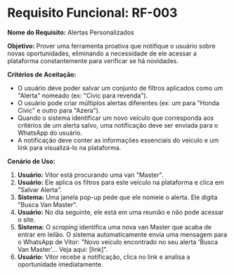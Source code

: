 # Requisito Funcional: RF-003

**Nome do Requisito:** Alertas Personalizados

**Objetivo:** Prover uma ferramenta proativa que notifique o usuário sobre novas oportunidades, eliminando a necessidade de ele acessar a plataforma constantemente para verificar se há novidades.

**Critérios de Aceitação:**
* O usuário deve poder salvar um conjunto de filtros aplicados como um "Alerta" nomeado (ex: "Civic para revenda").
* O usuário pode criar múltiplos alertas diferentes (ex: um para "Honda Civic" e outro para "Azera").
* Quando o sistema identificar um novo veículo que corresponda aos critérios de um alerta salvo, uma notificação deve ser enviada para o WhatsApp do usuário.
* A notificação deve conter as informações essenciais do veículo e um link para visualizá-lo na plataforma.

**Cenário de Uso:**
1.  **Usuário:** Vitor está procurando uma van "Master".
2.  **Usuário:** Ele aplica os filtros para este veículo na plataforma e clica em "Salvar Alerta".
3.  **Sistema:** Uma janela pop-up pede que ele nomeie o alerta. Ele digita "Busca Van Master".
4.  **Usuário:** No dia seguinte, ele está em uma reunião e não pode acessar o site.
5.  **Sistema:** O *scraping* identifica uma nova van Master que acaba de entrar em leilão. O sistema automaticamente envia uma mensagem para o WhatsApp de Vitor: "Novo veículo encontrado no seu alerta 'Busca Van Master'... Veja aqui: [link]".
6.  **Usuário:** Vitor recebe a notificação, clica no link e analisa a oportunidade imediatamente.